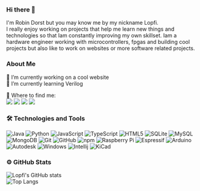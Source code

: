 ### Hi there 👋
I'm Robin Dorst but you may know me by my nickname Lopfi.  
I  really enjoy working on projects that help me learn new things and technologies so that Iam constantly improving my own skillset. 
Iam a hardware engineer working with microcontrollers, fpgas and building cool projects but also like to work on websites or more software related projects.

### About Me

🔭 I’m currently working on a cool website  
🌱 I’m currently learning Verilog

🎯 Where to find me:  
<a href="https://discordapp.com/users/304221361851596802"><img src="https://img.shields.io/badge/Lopfi%233584-1A1B27?style=flat-square&logo=discord"></a>
<a href="https://www.instagram.com/robinthemaker/"><img src="https://img.shields.io/badge/RobinTheMaker-1A1B27?style=flat-square&logo=instagram"></a>
<a href="https://hackaday.io/Lopfi95"><img src="https://img.shields.io/badge/Lopfi95-1A1B27?style=flat-square&logo=hackaday"></a>
<a href="https://www.printables.com/social/142004-lopfi/about"><img src="https://img.shields.io/badge/Robin Dorst-1A1B27?style=flat-square&logo=data%3Aimage%2Fjpeg%3Bbase64%2C%2F9j%2F4AAQSkZJRgABAQEAYABgAAD%2F2wBDAAMCAgMCAgMDAwMEAwMEBQgFBQQEBQoHBwYIDAoMDAsKCwsNDhIQDQ4RDgsLEBYQERMUFRUVDA8XGBYUGBIUFRT%2F2wBDAQMEBAUEBQkFBQkUDQsNFBQUFBQUFBQUFBQUFBQUFBQUFBQUFBQUFBQUFBQUFBQUFBQUFBQUFBQUFBQUFBQUFBT%2FwAARCAAyADIDASIAAhEBAxEB%2F8QAGwABAQACAwEAAAAAAAAAAAAAAAgFBgMHCQT%2FxAA4EAABAwMCAwUFBAsAAAAAAAABAAIDBAUGBxEhMWESExQiQggyQVFxFRY2sTdDUmJydHWhs8HD%2F8QAGgEAAgMBAQAAAAAAAAAAAAAAAAUDBgcEAv%2FEAC0RAAEDAwIEAwkBAAAAAAAAAAEAAgMEETEFIQYSQVFhcaEHExQiI4GRwdHw%2F9oADAMBAAIRAxEAPwD1TRFgc3uV8tOO1NTj1siu9zaPJTzS92Pr%2B8R%2BzuN%2FmvD3iNpeenbf0UsUZme2NpAJ23IA%2B5OwWRvF6oMft8tdcquGhpIxu%2Bad4a0dOPx6LWcL1exXPqiWmtFzY%2BqjcQKeZpjkeB6mtd7w%2BnL47KLdQMwybKr3L95p6jxcLi3wczTG2DoI%2FT%2BZ%2BJK1mGaSnmZLFI6KVhDmvYSHNI5EEcis7m4se2e0UXyDN8n%2Beq2Wl9n0b6W88%2F1Djl3aP27z2XpWilrRH2h79VX62Y3ewLtFVytgirHHszxk8u0fWPrx6lVKrpp%2BoQ6jF72HpsQehWY6vo9TotR8PU233BGCP93RERM0jREWl6nanUel9HbK2vpZamjqqnw8joCO3H5S7tAH3uXLcf6UM0zKdhklNmjqumnp5auVsMDeZxwO65880ux7Uak7q70TXTtbtHWQ%2BSeP6O%2BI6HcdFEGoWKtwfNLrY2VDqtlHIGNmc3slwLQ4bjfnx%2Fsr0xfLrPmltbX2avhrqc8zGfMw%2FJzTxaehCirXwF2sGSADc9%2Bz%2FGxUTiiGB1PHUxgcxNrjqLH8rWeA6mrZWS0MziGtaTynobgYOMr4dGv0qYv%2FAD0f5q%2B1JehWhOSS5JasluMX2RQUkzahkdS099NtxADPSD83bdAVWiYcMU8tPSuMrSOY3F%2B1km46rKerr4xTvDuVtjbexudroiIris2RdCe2F%2BCbL%2FUf%2BT132sFlGFWfNG0LLzSNroaObxEcMhPYL%2ByQC4eobE8DwS7UaZ1ZSvgYbF39TnRq1mnV8VXICQw32zgqO9GcDzm%2BXiK44vJNaIWHZ9zkJZDtvxbt%2Bs%2Fh2I%2BeyqywaU2e2X6fIa%2BGO65HUFrpa6WPZrXBobvGzchnLqeJ47cFuMEEdLCyGGNsUTAGsjY0BrQOQAHILkXBp2jQ0MYa485vffAPcDA88ptrPEtTq0xe1ojBFtskdnOyR4Y8EREVgVQRERCEREQhEREIRERCEREQhf%2FZ"></a>
   
### 🛠  Technologies and Tools

![Java](https://img.shields.io/badge/-Java-informational?style=flat-square&logo=java&logoColor=white&color=eb2d2f) 
![Python](https://img.shields.io/badge/Python-3776AB?style=flat-square&logo=python&logoColor=white&color=3776AB)
![JavaScript](https://img.shields.io/badge/-JavaScript-informational?style=flat-square&logo=javascript&logoColor=white&color=f2d53c)
![TypeScript](https://img.shields.io/badge/TypeScript-007ACC?style=flat-sqare&logo=typescript&logoColor=white)
![HTML5](https://img.shields.io/badge/-HTML5-E34F26?style=flat-square&logo=html5&logoColor=white)
![SQLite](https://img.shields.io/badge/SQLite-003B57?style=flat-square&logo=sqlite&logoColor=white&color=003B57)
![MySQL](https://img.shields.io/badge/MySQL-005C84?style=flat-square&logo=mysql&logoColor=white)
![MongoDB](https://img.shields.io/badge/MongoDB-4EA94B?style=flat-square&logo=mongodb&logoColor=white)
![Git](https://img.shields.io/badge/-Git-black?style=flat-square&logo=git)
![GitHub](https://img.shields.io/badge/-GitHub-181717?style=flat-square&logo=github)
![npm](https://img.shields.io/badge/-npm-informational?style=flat-square&logo=npm&logoColor=white&color=000000)
![Raspberry Pi](https://img.shields.io/badge/-Raspberry%20Pi-C51A4A?style=flat-square&logo=Raspberry-Pi)
![Espressif](https://img.shields.io/badge/espressif-E7352C?style=flat-square&logo=espressif&logoColor=white)
![Arduino](https://img.shields.io/badge/Arduino-00979D?style=flat-square&logo=Arduino&logoColor=white&color=00979D)
![Autodesk](https://img.shields.io/badge/Autodesk-0696D7?style=flat-square&logo=Autodesk&logoColor=white&color=0696D7)
![Windows](https://img.shields.io/badge/-Windows-informational?style=flat-square&logo=windows&logoColor=white&color=00a8e8)
![Intellij](https://img.shields.io/badge/IntelliJ-000000?style=flat-square&logo=intellij-idea&logoColor=white&color=000000)
![KiCad](https://img.shields.io/badge/KiCad-314CB0?style=flat-square&logo=data%3Aimage%2Fpng%3Bbase64%2CiVBORw0KGgoAAAANSUhEUgAAAGQAAABkCAIAAAD%2FgAIDAAAIl0lEQVR42u2cBVQjSxaGZ93d3R2SjLt7Ooy7u7sFxgcdd7fnjpPgMIo7jC%2Fu7hLr3L279fxxHl1F9hCo%2Fs8%2FPlV0vq66pZdewInMBihIgtAD8PJsuDQerjnBW4sg9gbUFYJVBGniA1ZBPFwYDtovgbbXJ7ynFxz4AfhsgeZqGRaA1Qox18Hl64jm8%2Bz6Oyh7zD2shFdhD2lQHdntd1BfzDGskjRw%2BQaCkOrrarCYuIQlmuHGRERA4y%2FBkzAuYdXkwr5vIwI6Xx4HVrFjWEajOeNRbkzc457hXO9TONjRwhL3%2FzAxJvnDSjIf55kt4qdh5eSVK4ft%2BeFfV%2F%2Fk72t6gH%2F6j7WXZvWhI0Xs3GvSgDkf1oNABo7dV1xa8wlYs1ec%2Fo3jup5jxQbvhX9jgzVv%2BPSPV%2FVrh3WbnW9%2FBAs7oOOI3T0L1vrb8xRssKYNnfep2sbOcLdgZySwDEbTv4bvIv%2FwW%2BWmvw499tdhx7u7XWfNYIBl1H5z6Jgj%2F61hiBcSJ0xGT3cztwvrd6qtKrV3b41%2Fd%2Ff8mRcs2i%2FTwnq%2B9W%2BOgh8WV05%2B57eKjbzA6qd57%2BmWf9DCcl2yA8tyB0ul8V83142qceXu%2BFM%2FJ28eYaFVgl%2FgekEiKcOery2efQpLcQoL3Vfw1q0dK2o7WEu37v66doGLUhPANSx0H42v6%2BLt1Tt%2F1C4m5JixWTF75jlCindYJH4Nm%2FLmqeWbUzYrq3f%2BrGXPd5v3fK9kx29D1o1aPedYH%2BHDz8sK628TfP8w1ofZfx7vK%2F3DOE72wyKd9D8n%2BnX4hRQafweN%2F%2BBpvgOn%2BPzrk02JHZZS8L%2FwymOzWbSIVhZbrK%2F7Z%2Fdxkgpr%2BZ77pCCzyytbd3kmKAUbNEOWltV3akBMcjkwKb%2BoceCMIOlPNmtDFHkaNmU8rRm3OFRlO1IsMWvWxmiTmeUzeF3JoHr0jYdigVWJGZWDZpIX06WwsFXnFjUBvYbN0Ut%2FLIXa7z19LjDpWU59%2F2mBWElXwyIfQ5dD3QeLG%2F8xkSK6D52rNxgsQK%2FnufWDSGe3B1jYlU7dyARKRTwoRsqSJ9n%2B%2BuhCoFdhafOYRaFYg73AQrscTwZKXXrjmWRSGK3icCwDSjU0Gqavj8LZk33B2uoaD5TyuJIptQPO0VfVtgG99p5IIrME%2B4KFb572vR84kyppC2VqwL34UvoDZuvt957jJBZr6AmwnE8mdzxlV%2FudupVltQKtQu4W9SZzXU5gYaha7fKQYRaa9axmwHQc%2FniCNW5JaF29AShV32hUrwjH4hzBGjRT9zSnDiiFz7r5cBw2SY5g9ZkSEBhZwBDUT97IUqixBm5g4WDvdTldpJ9V%2BYXlkYkCR7CmrYu0WKhJPc0mqz%2BeYI1ZFFJNP%2F%2BsrjOQoM4RrIHTgx6%2FqKUO6mZxzb4YtqCu%2Bt8uAIO7GpZTgE9oHsNV0GNXM5hD1Yi5el1Uvi6Szm%2F5v8B1RVfC2u2VKNJP1QMj8hWspMjm0sveL4BSVTWt%2FacHdQ0s7AtOayMZ9qoyn9b0ndrZoD5qfnBtvaHbwBq7KKSsshUoVVHVOml5mE2CdNj94u4Bq9%2FUwJSsKqAUzi2W7r5vk5k6VuJxMa0bwMIHvf3uc6DXqZtZSsFmB6sbDsbaOyztiWTcMsSBn3ZNg4Omo03XNKucH9o7rKtvPW1pNQOlkjIrbT5TX7rrvr3DYljTlFe14mhg81n4kp32C4tdy3bfZ2DBHSxRtB6%2FltHx0ZkMC2vG%2ByOSJgoyrKSMyr5TAhgocAersrptjMSgLsNat1%2Fy9osM6119rtTzdxmWySxuc41XCTIsqQ%2FXNmS2ToYlVXGpFXg%2BJsOSqsuvP3WUJ6USZRGtK50fqGRYElVY0jR4lk6GJVVBUQUqDmG1tJpYOqPF6nI8SSVwBuvY9czGJiPQq7XN7LQ6gi9YzieSt7snkKNChmvhODJyBIuc7vjiKTST3gzM5g4Wjm45BY1sy6DNR%2BJUAkewyB2jKAxDLMugWrJ7wxMsbB2Hz6YAk%2B4nlCnUPMFC%2F3OSH17GBiadf%2Fkx7s1zBAs9fJ4exzigFx7T4qmPiitY6IXb7xpNItCrqKwZs%2FH4gqVU%2B1954ykwCXPGVAJPsMg1Ddy6YjtY3OmZgLw4gkXSBfBEB%2BjV1GzSrIrgCxZ6hfaBiSl45RU14oYqX7DQr%2Fr%2BG5j0RkC2UuAMFt4IxGvebMsgTNJXCTzBQqtXhjc0GoFeeDNp9MIQvmBh61h%2FIIZtDyc2pULFFSxyT%2F0tXS4w6fTNLCzeQ2C5nEyR8kkGzwrKzm9gm3kt2HbXHmFtORIHlHK7mC6xm%2BAyyGC0AL0KiptGzNP%2FP2AN6AysXZ6J1N3k5ScSYeFU4DXfF8AkTAjoMHgt200HC%2FPWBsxghYWR2PV8GlDqHV2u9AnRsDm6xiYT2zfF97ycrhRsebUb01cGztQxwlKq%2FW698wwolfmkGrexpOdBHL2SAUwymT4vxw7b3TbXONqc9cGzWGE5TvZLSKNe%2FRpNln9IhkVy7IwkcjGdns3dcgd5tdvHT9%2FKoqU%2FZmEII6xRC4JxEQv02nQ4Tjosh0nklTAKc6kmLA1tJ3ndKeBhUilQyuVEEgssfF1nbmcBk%2B7GleJUSHqY9w3Lh04I108Dpn86O2PisjBM9GDI3nOY7EcNa87m6JYWE5lk0f6M%2B6Jr9z2UCAsfLjalnJRl%2FhmnbJpV4R9%2FAThcstXmdiFNJVDC2nI4xu18qtv5FLafd3nE9XUKkAILj6CdjyaQUsw%2Fo7VeH%2B0RjlkQ7H4hla22w2eS6bshWuiEKXMDbWGb1UkNi3PLsGRYMqxuA0vJPSy0YpIEWOhfO6zm3ug1iKIdWKJoHTRxH%2F5tu5Y9bfEJq9VKYKHgde%2FYX%2Fxzrczls%2F6143r%2F4ERAfQgLyb3tGzNzxekJsz0%2BtOxZK868FxBLmhXqP1lKn2LakEpWAAAAAElFTkSuQmCC)




### ⚙️ GitHub Stats
![Lopfi's GitHub stats](https://github-readme-stats.vercel.app/api?username=Lopfi&show_icons=true&theme=tokyonight)  
![Top Langs](https://github-readme-stats.vercel.app/api/top-langs/?username=Lopfi&layout=compact&theme=tokyonight)  

<!--
**Lopfi/Lopfi** is a ✨ _special_ ✨ repository because its `README.md` (this file) appears on your GitHub profile.

Here are some ideas to get you started:

- 👯 I’m looking to collaborate on ...
- 🤔 I’m looking for help with ...
- 💬 Ask me about ...
- 📫 How to reach me: ...
- 😄 Pronouns: ...
- ⚡ Fun fact: ...
-->
